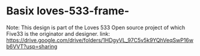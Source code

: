 # Basix loves-533-frame-

Note: This design is part of the Loves 533 Open source project of which Five33 is the originator and designer.
link: https://drive.google.com/drive/folders/1HDgyVL_97C5v5k9YQhVeqSwP16wb6VVT?usp=sharing
